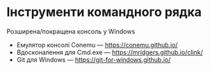 # Інструменти командного рядка

Розширена/покращена консоль у Windows

* Емулятор консолі Conemu — https://conemu.github.io/
* Вдосконалення для Cmd.exe — https://mridgers.github.io/clink/
* Git для Windows — https://git-for-windows.github.io/